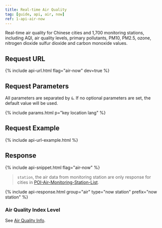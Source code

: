 ```yaml
---
title: Real-time Air Quality
tag: [guide, api, air, now]
ref: 1-api-air-now
---
```


Real-time air quality for Chinese cities and 1,700 monitoring stations, including AQI, air quality levels, primary pollutants, PM10, PM2.5, ozone, nitrogen dioxide sulfur dioxide and carbon monoxide values.

## Request URL

{% include api-url.html flag="air-now" dev=true %}

## Request Parameters

All parameters are separated by `&`. If no optional parameters are set, the default value will be used.

{% include params.html p="key location lang" %}

## Request Example

{% include api-url-example.html %}

## Response

{% include api-snippet.html flag="air-now" %}

> `station`, the air data from monitoring station are only response for cities in [POI-Air-Monitoring-Station-List](https://github.com/qwd/LocationList/blob/master/POI-Air-Monitoring-Station-List-latest.csv).

{% include api-response.html group="air" type="now station" prefix="now station" %}

### Air Quality Index Level

See [Air Quality Info](/en/docs/resource/air-info/).